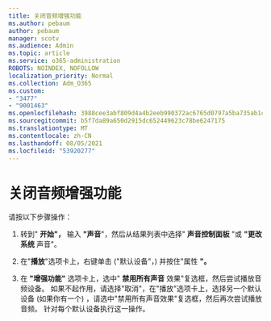 ```yaml
---
title: 关闭音频增强功能
ms.author: pebaum
author: pebaum
manager: scotv
ms.audience: Admin
ms.topic: article
ms.service: o365-administration
ROBOTS: NOINDEX, NOFOLLOW
localization_priority: Normal
ms.collection: Adm_O365
ms.custom:
- "3477"
- "9001463"
ms.openlocfilehash: 3988cee3abf809d4a4b2eeb990372ac6765d0797a5ba735ab1c089abb6e81bb8
ms.sourcegitcommit: b5f7da89a650d2915dc652449623c78be6247175
ms.translationtype: MT
ms.contentlocale: zh-CN
ms.lasthandoff: 08/05/2021
ms.locfileid: "53920277"
---
```

# <a name="turn-off-audio-enhancement"></a>关闭音频增强功能

请按以下步骤操作：

1. 转到" **开始"，** 输入 **"声音**"，然后从结果列表中选择" **声音控制面板** "或 **"更改系统** 声音"。

2. 在"**播放**"选项卡上，右键单击 ("默认设备"，) 并按住"属性 **"。**

3. 在 **"增强功能"** 选项卡上，选中" **禁用所有声音** 效果"复选框，然后尝试播放音频设备。 如果不起作用，请选择"取消"，在"播放"选项卡上，选择另一个默认设备 (如果你有一个) ，请选中"禁用所有声音效果"复选框，然后再次尝试播放音频。  针对每个默认设备执行这一操作。
